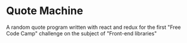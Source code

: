 # Quote Machine

A random quote program written with react and redux for the first "Free Code Camp" challenge on the subject of "Front-end libraries"
